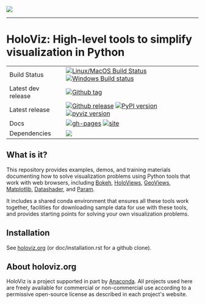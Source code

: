<img src="https://github.com/pyviz/holoviz/blob/master/doc/_static/pyviz-logo.png"><br>

-----------------

# HoloViz: High-level tools to simplify visualization in Python

|    |    |
| --- | --- |
| Build Status | [![Linux/MacOS Build Status](https://travis-ci.org/pyviz/holoviz.svg?branch=master)](https://travis-ci.org/pyviz/holoviz) [![Windows Build status](https://img.shields.io/appveyor/ci/pyviz/holoviz/master.svg?logo=appveyor)](https://ci.appveyor.com/project/pyviz/holoviz/branch/master) |
| Latest dev release | [![Github tag](https://img.shields.io/github/tag/pyviz/holoviz.svg?label=tag&colorB=11ccbb)](https://github.com/pyviz/holoviz/tags) |
| Latest release | [![Github release](https://img.shields.io/github/release/pyviz/holoviz.svg?label=tag&colorB=11ccbb)](https://github.com/pyviz/holoviz/releases) [![PyPI version](https://img.shields.io/pypi/v/holoviz.svg?colorB=cc77dd)](https://pypi.python.org/pypi/holoviz) [![pyviz version](https://img.shields.io/conda/v/pyviz/holoviz.svg?colorB=4488ff&style=flat)](https://anaconda.org/pyviz/holoviz) |
| Docs | [![gh-pages](https://img.shields.io/github/last-commit/pyviz/holoviz/gh-pages.svg)](https://github.com/pyviz/holoviz/tree/gh-pages) [![site](https://img.shields.io/website-up-down-green-red/http/holoviz.org.svg)](http://holoviz.org) |
| Dependencies | [![](https://img.shields.io/website-up-down-green-red/http/status.pyviz.org.svg?label=status-dashboard)](http://status.pyviz.org/) |


## What is it?

This repository provides examples, demos, and training materials
documenting how to solve visualization problems using Python
tools that work with web browsers, including
[Bokeh](https://bokeh.pydata.org),
[HoloViews](https://holoviews.org),
[GeoViews](http://geoviews.org),
[Matplotlib](https://matplotlib.org),
[Datashader](https://github.com/pyviz/datashader), and
[Param](https://github.com/pyviz/param).

It includes a shared conda environment that ensures all these tools work together,
facilities for downloading sample data for use with these tools, and provides
starting points for solving your own visualization problems.


## Installation

See [holoviz.org](http://holoviz.org/installation.html) (or doc/installation.rst for a github clone).


## About holoviz.org

HoloViz is a project supported in part by [Anaconda](https://anaconda.com).
All projects used here are freely available for commercial or
non-commercial use according to a permissive open-source license as
described in each project's website.
